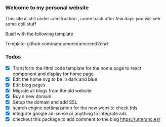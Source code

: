 ### Welcome to my personal website

This site is still under construction , come back after few days you will see some coll stuff

Buidl with the following template

Template: github.com/nandomoreirame/end2end

### Todos

- [x] Transform the Html code template for the home page to react component and display for home page
- [x] Edit the home svg to be in dark and blue
- [x] Edit blog pages 
- [x] Migrate all blogs from the old website
- [x] Buy a new domain 
- [x] Setup the domain and add SSL
- [x] search engine opttimazation for the new website check [this](https://gregberge.com/blog/gatsby-seo)
- [x] integrate google ad-sense or anything to integrate ads
- [x] checkout this package to add comment to the blog https://utteranc.es/
